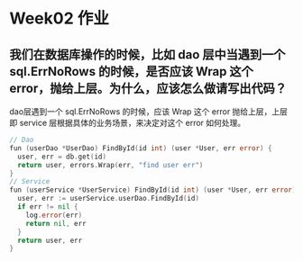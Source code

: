 # Week02 作业

## 我们在数据库操作的时候，比如 dao 层中当遇到一个 sql.ErrNoRows 的时候，是否应该 Wrap 这个 error，抛给上层。为什么，应该怎么做请写出代码？

dao层遇到一个 sql.ErrNoRows 的时候，应该 Wrap 这个 error 抛给上层，上层即 service 层根据具体的业务场景，来决定对这个 error 如何处理。

```go
// Dao
fun (userDao *UserDao) FindById(id int) (user *User, err error) {
  user, err = db.get(id)
  return user, errors.Wrap(err, "find user err")
}
// Service
fun (userService *UserService) FindById(id int) (user *User, err error) {
  user, err := userService.userDao.FindById(id)
  if err != nil {
    log.error(err)
    return nil, err
  }
  return user, err
}
```

